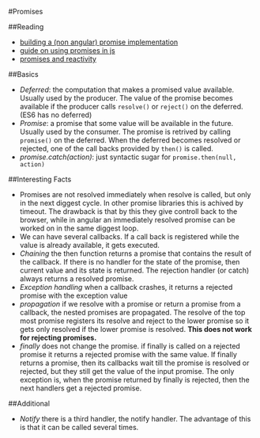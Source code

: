 #Promises

##Reading
- [building a (non angular) promise implementation](http://www.mattgreer.org/articles/promises-in-wicked-detail/)
- [guide on using promises in js](https://github.com/getify/You-Dont-Know-JS/blob/master/async%20&%20performance/ch3.md)
- [promises and reactivity](https://github.com/kriskowal/gtor)

##Basics
- *Deferred*: the computation that makes a promised value available. Usually used by the producer. The value of the promise becomes available if the producer calls `resolve()` or `reject()` on the deferred. (ES6 has no deferred)
- *Promise*: a promise that some value will be available in the future. Usually used by the consumer. The promise is retrived by calling `promise()` on the deferred. When the deferred becomes resolved or rejected, one of the call backs provided by `then()` is called.
- *promise.catch(action)*: just syntactic sugar for `promise.then(null, action)`

##Interesting Facts
- Promises are not resolved immediately when resolve is called, but only in the next diggest cycle. In other promise libraries this is achived by timeout. The drawback is that by this they give controll back to the browser, while in angular an immediately resolved promise can be worked on in the same diggest loop. 
- We can have several callbacks. If a call back is registered while the value is already available, it gets executed.  
- *Chaining* the then function returns a promise that contains the result of the callback. If there is no handler for the state of the promise, then current value and its state is returned. The rejection handler (or catch) always returns a resolved promise.
- *Exception handling* when a callback crashes, it returns a rejected promise with the exception value
- *propagation* if we resolve with a promise or return a promise from a callback, the nested promises are propagated. The resolve of the top most promise registers its resolve and reject to the lower promise so it gets only resolved if the lower promise is resolved. **This does not work for rejecting promises.** 
- *finally* does not change the promise. if finally is called on a rejected promise it returns a rejected promise with the same value. If finally returns a promise, then its callbacks wait till the promise is resolved or rejected, but they still get the value of the input promise. The only exception is, when the promise returned by finally is rejected, then the next handlers get a rejected promise.


##Additional 
- *Notify* there is a third handler, the notify handler. The advantage of this is that it can be called several times. 




 



















